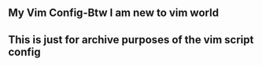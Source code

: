 ## My Vim Config-Btw I am new to vim world
## This is just for archive purposes of the vim script config 
